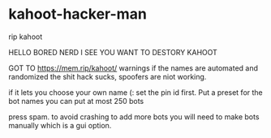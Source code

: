 # kahoot-hacker-man
rip kahoot

HELLO BORED NERD I SEE YOU WANT TO DESTORY KAHOOT

GOT TO https://mem.rip/kahoot/
warnings if the names are automated and randomized the shit hack sucks,
spoofers are niot working.

if it lets you choose your own name (:
set the pin id first. 
Put a preset for the bot names
you can put at most 250 bots

press spam.
to avoid crashing to add more bots you will need to make bots manually which is a gui option.
